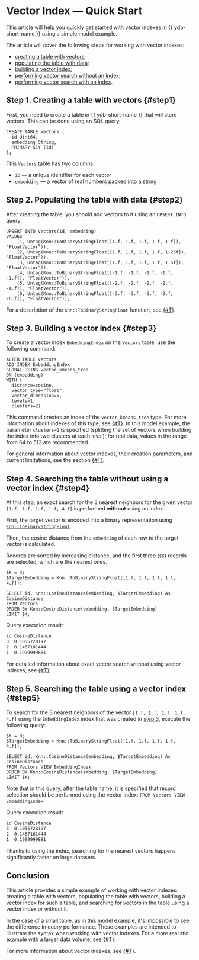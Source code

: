 # Vector Index — Quick Start

This article will help you quickly get started with vector indexes in {{ ydb-short-name }} using a simple model example.

The article will cover the following steps for working with vector indexes:

* [creating a table with vectors](#step1);
* [populating the table with data](#step2);
* [building a vector index](#step3);
* [performing vector search without an index](#step4);
* [performing vector search with an index](#step5).

## Step 1. Creating a table with vectors {#step1}

First, you need to create a table in {{ ydb-short-name }} that will store vectors. This can be done using an SQL query:

```yql
CREATE TABLE Vectors (
  id Uint64,
  embedding String,
  PRIMARY KEY (id)
);
```

This `Vectors` table has two columns:

- `id` — a unique identifier for each vector
- `embedding` — a vector of real numbers [packed into a string](../../yql/reference/udf/list/knn.md#functions-convert)

## Step 2. Populating the table with data {#step2}

After creating the table, you should add vectors to it using an `UPSERT INTO` query:

```yql
UPSERT INTO Vectors(id, embedding)
VALUES
    (1, Untag(Knn::ToBinaryStringFloat([1.f, 1.f, 1.f, 1.f, 1.f]), "FloatVector")),
    (2, Untag(Knn::ToBinaryStringFloat([1.f, 1.f, 1.f, 1.f, 1.25f]), "FloatVector")),
    (3, Untag(Knn::ToBinaryStringFloat([1.f, 1.f, 1.f, 1.f, 1.5f]), "FloatVector")),
    (4, Untag(Knn::ToBinaryStringFloat([-1.f, -1.f, -1.f, -1.f, -1.f]), "FloatVector")),
    (5, Untag(Knn::ToBinaryStringFloat([-2.f, -2.f, -2.f, -2.f, -4.f]), "FloatVector")),
    (6, Untag(Knn::ToBinaryStringFloat([-3.f, -3.f, -3.f, -3.f, -6.f]), "FloatVector"));
```

For a description of the `Knn::ToBinaryStringFloat` function, see [{#T}](../../yql/reference/udf/list/knn.md).

## Step 3. Building a vector index {#step3}

To create a vector index `EmbeddingIndex` on the `Vectors` table, use the following command:

```yql
ALTER TABLE Vectors
ADD INDEX EmbeddingIndex
GLOBAL USING vector_kmeans_tree
ON (embedding)
WITH (
  distance=cosine,
  vector_type="float",
  vector_dimension=5,
  levels=1,
  clusters=2)
```

This command creates an index of the `vector_kmeans_tree` type. For more information about indexes of this type, see [{#T}](../../dev/vector-indexes.md#kmeans-tree-type). In this model example, the parameter `clusters=2` is specified (splitting the set of vectors when building the index into two clusters at each level); for real data, values in the range from 64 to 512 are recommended.

For general information about vector indexes, their creation parameters, and current limitations, see the section [{#T}](../../dev/vector-indexes.md).

## Step 4. Searching the table without using a vector index {#step4}

At this step, an exact search for the 3 nearest neighbors for the given vector `[1.f, 1.f, 1.f, 1.f, 4.f]` is performed **without** using an index.

First, the target vector is encoded into a binary representation using [`Knn::ToBinaryStringFloat`](../../yql/reference/udf/list/knn#functions-convert).

Then, the cosine distance from the `embedding` of each row to the target vector is calculated.

Records are sorted by increasing distance, and the first three (`$K`) records are selected, which are the nearest ones.

```yql
$K = 3;
$TargetEmbedding = Knn::ToBinaryStringFloat([1.f, 1.f, 1.f, 1.f, 4.f]);

SELECT id, Knn::CosineDistance(embedding, $TargetEmbedding) As CosineDistance
FROM Vectors
ORDER BY Knn::CosineDistance(embedding, $TargetEmbedding)
LIMIT $K;
```

Query execution result:

```bash
id CosineDistance
3  0.1055728197
2  0.1467181444
1  0.1999999881
```

For detailed information about exact vector search without using vector indexes, see [{#T}](../../yql/reference/udf/list/knn.md).

## Step 5. Searching the table using a vector index {#step5}

To search for the 3 nearest neighbors of the vector `[1.f, 1.f, 1.f, 1.f, 4.f]` using the `EmbeddingIndex` index that was created in [step 3](#step3), execute the following query:

```yql
$K = 3;
$TargetEmbedding = Knn::ToBinaryStringFloat([1.f, 1.f, 1.f, 1.f, 4.f]);

SELECT id, Knn::CosineDistance(embedding, $TargetEmbedding) As CosineDistance
FROM Vectors VIEW EmbeddingIndex
ORDER BY Knn::CosineDistance(embedding, $TargetEmbedding)
LIMIT $K;
```

Note that in this query, after the table name, it is specified that record selection should be performed using the vector index: `FROM Vectors VIEW EmbeddingIndex`.

Query execution result:

```bash
id CosineDistance
3  0.1055728197
2  0.1467181444
1  0.1999999881
```

Thanks to using the index, searching for the nearest vectors happens significantly faster on large datasets.

## Conclusion

This article provides a simple example of working with vector indexes: creating a table with vectors, populating the table with vectors, building a vector index for such a table, and searching for vectors in the table using a vector index or without it.

In the case of a small table, as in this model example, it's impossible to see the difference in query performance. These examples are intended to illustrate the syntax when working with vector indexes. For a more realistic example with a larger data volume, see [{#T}](vector-index-with-prepared-dataset.md).

For more information about vector indexes, see [{#T}](../../dev/vector-indexes.md).
